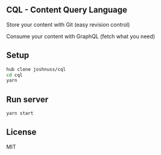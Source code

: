 CQL - Content Query Language
----------------------------

Store your content with Git (easy revision control)

Consume your content with GraphQL (fetch what you need)

## Setup

```bash
hub clone joshnuss/cql
cd cql
yarn
```
## Run server

```bash
yarn start
```

## License

MIT
